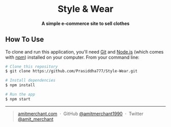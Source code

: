 

<h1 align="center">
  <br>
  Style & Wear
  <br>
</h1>

<h4 align="center">A simple e-commerce site to sell clothes</h4>

## How To Use

To clone and run this application, you'll need [Git](https://git-scm.com) and [Node.js](https://nodejs.org/en/download/) (which comes with [npm](http://npmjs.com)) installed on your computer. From your command line:

```bash
# Clone this repository
$ git clone https://github.com/Prasiddha777/Style-Wear.git

# Install dependencies
$ npm install

# Run the app
$ npm start
```




---

> [amitmerchant.com](https://www.amitmerchant.com) &nbsp;&middot;&nbsp;
> GitHub [@amitmerchant1990](https://github.com/amitmerchant1990) &nbsp;&middot;&nbsp;
> Twitter [@amit_merchant](https://twitter.com/amit_merchant)

